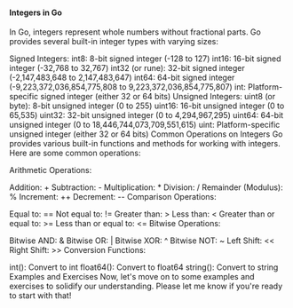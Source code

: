 #### Integers in Go
In Go, integers represent whole numbers without fractional parts. Go provides several built-in integer types with varying sizes:

Signed Integers:
int8: 8-bit signed integer (-128 to 127)
int16: 16-bit signed integer (-32,768 to 32,767)
int32 (or rune): 32-bit signed integer (-2,147,483,648 to 2,147,483,647)
int64: 64-bit signed integer (-9,223,372,036,854,775,808 to 9,223,372,036,854,775,807)
int: Platform-specific signed integer (either 32 or 64 bits)
Unsigned Integers:
uint8 (or byte): 8-bit unsigned integer (0 to 255)
uint16: 16-bit unsigned integer (0 to 65,535)
uint32: 32-bit unsigned integer (0 to 4,294,967,295)
uint64: 64-bit unsigned integer (0 to 18,446,744,073,709,551,615)
uint: Platform-specific unsigned integer (either 32 or 64 bits)
Common Operations on Integers
Go provides various built-in functions and methods for working with integers. Here are some common operations:

Arithmetic Operations:

Addition: +
Subtraction: -
Multiplication: *
Division: /
Remainder (Modulus): %
Increment: ++
Decrement: --
Comparison Operations:

Equal to: ==
Not equal to: !=
Greater than: >
Less than: <
Greater than or equal to: >=
Less than or equal to: <=
Bitwise Operations:

Bitwise AND: &
Bitwise OR: |
Bitwise XOR: ^
Bitwise NOT: ~
Left Shift: <<
Right Shift: >>
Conversion Functions:

int(): Convert to int
float64(): Convert to float64
string(): Convert to string
Examples and Exercises
Now, let's move on to some examples and exercises to solidify our understanding. Please let me know if you're ready to start with that!